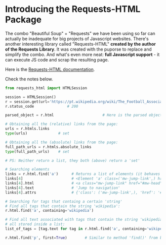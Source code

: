 # Introducing the Requests-HTML Package

The combo "Beautiful Soup" + "Requests" we have been using so far can actually be inadequate for big projects of Javascript websites. There's another interesting library called "Requests-HTML" **created by the author of the Requests Library**. It was created with the puporse to replace and simplify the combo. And what's even more neat: **full Javascript support** - it can execute JS code and scrap the resulting page.

Here is the [Requests-HTML documentation](https://docs.python-requests.org/projects/requests-html/en/latest/).

Check the notes below.

```python
from requests_html import HTMLSession

session = HTMLSession()
r = session.get(url='https://pt.wikipedia.org/wiki/The_Football_Association')
r.status_code               # 200

parsed_object = r.html                      # Here is the parsed object

# Obtaining all the (relative) links from the page:
urls = r.htmls.links
type(urls)              # set

# Obtaining all the (absolute) links from the page:
full_path_urls = r.htmls.absolute_links
type(full_path_urls)    # set

# PS: Neither return a list, they both (above) return a 'set'

# Searching elements
links = r.html.find('a')      # Returns a list of elements (it behaves like the 'find_all()' method from bs4)
links[4]                      # <Element 'a' class=('mw-jump-link',) href='#mw-head'>
links[4].html                 # <a class="mw-jump-link" href="#mw-head">Jump to navigation</a>
links[4].text                 # 'Jump to navigation'
links[4].attrs                # {'class': ('mw-jump-link',), 'href': '#mw-head'}

# Searching for tags that containg a certain 'string'
# Find all tags that contain the string 'wikipedia':
r.html.find('a', containing='wikipedia')

# Find all text associated with tags that contain the string 'wikipedia',
# all stored inside a list:
list_of_tags = [tag.text for tag in r.html.find('a', containing='wikipedia')]

r.html.find('p', first=True)        # Similar to method 'find()' from bs4
```